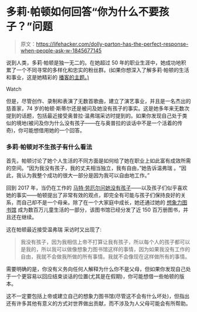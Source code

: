 # 多莉·帕顿如何回答“你为什么不要孩子？”问题

> 原文：<https://lifehacker.com/dolly-parton-has-the-perfect-response-when-people-ask-w-1845677145>

说到人类，多莉·帕顿是独一无二的。在她超过 50 年的职业生涯中，她成功地积累了一个不同寻常的多样化和忠实的粉丝群。(如果你想深入了解多莉·帕顿的生活和事业，这是她精彩的 [播客的主题。)](https://www.npr.org/podcasts/765024913/dolly-parton-s-america)

Watch

但是，尽管创作、录制和表演了无数首歌曲，建立了演艺事业，并且是一名杰出的慈善家，74 岁的帕顿·斯蒂尔还是被问及她没有孩子的事实。这是她多年来无数次提到的话题，包括最近接受奥普拉·温弗瑞采访时提到的。如果你发现自己处于类似的境地(被问及你为什么没有孩子——在与奥普拉的谈话中不是一个活着的传奇)，你可能想借用她的一个回答。

### 多莉·帕顿对不生孩子有什么看法

首先，帕顿讨论了她个人生活的不同方面是如何给了她在职业上如此富有成效所需的空间。“因为我没有孩子，我的丈夫相当独立，我有自由，”她告诉温弗瑞 。“因此，我认为我整个成功的很大一部分是因为我可以自由地工作。”

回到 2017 年，当仍在工作的 [马特·劳厄尔问她没有孩子](https://www.today.com/popculture/dolly-parton-opens-about-not-having-kids-god-has-plan-t117546)——以及孩子们似乎喜欢她的事实——帕顿提出了非常有效的观点，即完全有可能与孩子们保持良好的关系，而自己却不是一个母亲。除了在一个大家庭中成长，她还通过她的 [想象力图书馆](https://imaginationlibrary.com/) 成为数百万儿童生活的一部分，该图书馆已经分发了近 150 百万册图书，并且还在继续。

这在帕顿最近接受温弗瑞 采访时又出现了:

> 我没有孩子，因为我相信上帝不打算让我有孩子，所以每个人的孩子都可以是我的，所以我可以做像想象力图书馆这样的事情，因为如果我没有工作的自由，我就不会做我所做的所有事情。我就不会像现在这样做所有的事情。

需要明确的是，你没有义务向任何人解释为什么你不是父母，但如果你发现自己处于一个更容易以回应结束谈话的位置(尤其是在假期)，你可能想借一些帕顿的版本。

这不一定要包括上帝或建立自己的想象力图书馆(尽管这不会有什么坏处)，但指出还有许多其他有意义的方式对世界做出贡献，而不涉及为人父母可能会有所帮助。